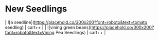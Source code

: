 # New Seedlings

| ![a seedline](https://placehold.co/300x200?font=roboto&text=tomato seedling) | cart++ |
| ![vining green beans](https://placehold.co/300x200?font=roboto&text=Vining Pea Seedlings) | cart++ |
